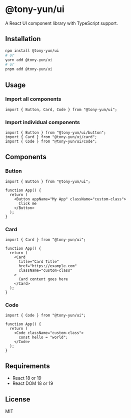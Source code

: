 # @tony-yun/ui

A React UI component library with TypeScript support.

## Installation

```bash
npm install @tony-yun/ui
# or
yarn add @tony-yun/ui
# or
pnpm add @tony-yun/ui
```

## Usage

### Import all components

```tsx
import { Button, Card, Code } from "@tony-yun/ui";
```

### Import individual components

```tsx
import { Button } from "@tony-yun/ui/button";
import { Card } from "@tony-yun/ui/card";
import { Code } from "@tony-yun/ui/code";
```

## Components

### Button

```tsx
import { Button } from "@tony-yun/ui";

function App() {
  return (
    <Button appName="My App" className="custom-class">
      Click me
    </Button>
  );
}
```

### Card

```tsx
import { Card } from "@tony-yun/ui";

function App() {
  return (
    <Card
      title="Card Title"
      href="https://example.com"
      className="custom-class"
    >
      Card content goes here
    </Card>
  );
}
```

### Code

```tsx
import { Code } from "@tony-yun/ui";

function App() {
  return (
    <Code className="custom-class">
      const hello = "world";
    </Code>
  );
}
```

## Requirements

- React 18 or 19
- React DOM 18 or 19

## License

MIT
